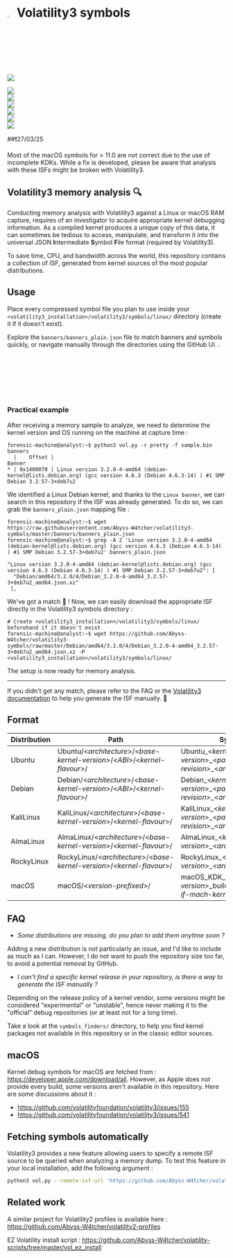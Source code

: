 # <img src="https://cdn-icons-png.flaticon.com/128/5088/5088992.png" width="3%" height="3%"> Volatility3 symbols

![](https://img.shields.io/badge/Symbols-8050-seagreen?style=flat-square)

![](https://img.shields.io/badge/Ubuntu-amd64%20|%20i386-dodgerblue?labelColor=lightsteelblue&style=for-the-badge&logo=ubuntu)  
![](https://img.shields.io/badge/Debian-amd64-darkcyan?labelColor=lightsteelblue&style=for-the-badge&logo=debian)  
![](https://img.shields.io/badge/KaliLinux-amd64-dodgerblue?labelColor=lightsteelblue&style=for-the-badge&logo=kalilinux)  
![](https://img.shields.io/badge/AlmaLinux-x86__64-darkcyan?labelColor=lightsteelblue&style=for-the-badge&logo=almalinux)  
![](https://img.shields.io/badge/RockyLinux-x86__64-dodgerblue?labelColor=lightsteelblue&style=for-the-badge&logo=rockylinux)  
![](https://img.shields.io/badge/macOS-amd64%20|%20i386-darkcyan?labelColor=lightsteelblue&style=for-the-badge&logo=macos)  

##❗27/03/25

Most of the macOS symbols for > 11.0 are not correct due to the use of incomplete KDKs. While a fix is developed, please be aware that analysis with these ISFs might be broken with Volatility3.

## Volatility3 memory analysis 🔍

Conducting memory analysis with Volatility3 against a Linux or macOS RAM capture, requires of an investigator to acquire appropriate kernel debugging information. 
As a compiled kernel produces a unique copy of this data, it can sometimes be tedious to access, manipulate, and transform it into the universal JSON **I**ntermediate **S**ymbol **F**ile format (required by Volatility3).

To save time, CPU, and bandwidth across the world, this repository contains a collection of ISF, generated from kernel sources of the most popular distributions.

## Usage

Place every compressed symbol file you plan to use inside your `<volatility3_installation>/volatility3/symbols/linux/` directory (create it if it doesn't exist).

Explore the `banners/banners_plain.json` file to match banners and symbols quickly, or navigate manually through the directories using the GitHub UI. <img src="https://cdn-icons-png.flaticon.com/128/5044/5044729.png" width="3%" height="3%">

### Practical example

After receiving a memory sample to analyze, we need to determine the kernel version and OS running on the machine at capture time :

```console
forensic-machine@analyst:~$ python3 vol.py -r pretty -f sample.bin banners
  |    Offset |                                                                                                                            Banner
* | 0x1400070 | Linux version 3.2.0-4-amd64 (debian-kernel@lists.debian.org) (gcc version 4.6.3 (Debian 4.6.3-14) ) #1 SMP Debian 3.2.57-3+deb7u2
```

We identified a Linux Debian kernel, and thanks to the `Linux banner`, we can search in this repository if the ISF was already generated. To do so, we can grab the `banners_plain.json` mapping file :

```console
forensic-machine@analyst:~$ wget https://raw.githubusercontent.com/Abyss-W4tcher/volatility3-symbols/master/banners/banners_plain.json
forensic-machine@analyst:~$ grep -A 2 'Linux version 3.2.0-4-amd64 (debian-kernel@lists.debian.org) (gcc version 4.6.3 (Debian 4.6.3-14) ) #1 SMP Debian 3.2.57-3+deb7u2' banners_plain.json

"Linux version 3.2.0-4-amd64 (debian-kernel@lists.debian.org) (gcc version 4.6.3 (Debian 4.6.3-14) ) #1 SMP Debian 3.2.57-3+deb7u2": [
  "Debian/amd64/3.2.0/4/Debian_3.2.0-4-amd64_3.2.57-3+deb7u2_amd64.json.xz"
 ],
```

We've got a match 🚀 ! Now, we can easily download the appropriate ISF directly in the Volatility3 symbols directory : 

```console
# Create <volatility3_installation>/volatility3/symbols/linux/ beforehand if it doesn't exist
forensic-machine@analyst:~$ wget https://github.com/Abyss-W4tcher/volatility3-symbols/raw/master/Debian/amd64/3.2.0/4/Debian_3.2.0-4-amd64_3.2.57-3+deb7u2_amd64.json.xz -P <volatility3_installation>/volatility3/symbols/linux/
```

The setup is now ready for memory analysis.

---

If you didn't get any match, please refer to the FAQ or the [Volatility3 documentation](https://volatility3.readthedocs.io/en/latest/symbol-tables.html#mac-or-linux-symbol-tables) to help you generate the ISF manually. 🦾

## Format

| Distribution | Path | Symbols | Example |
| ------------ | ---- | ------- | ------- |
| Ubuntu       | Ubuntu/<*architecture*>/<*base-kernel-version*>/<*ABI*>/<*kernel-flavour*>/ | Ubuntu\_<*kernel-version*>\_<*package-revision*>\_<*architecture*>.json.xz | Ubuntu/amd64/4.4.0/22/generic/Ubuntu\_4.4.0-22-generic\_4.4.0-22.40~14.04.1\_amd64.json.xz |
| Debian       | Debian/<*architecture*>/<*base-kernel-version*>/<*ABI*>/<*kernel-flavour*>/ | Debian\_<*kernel-version*>\_<*package-revision*>\_<*architecture*>.json.xz | Debian/amd64/3.1.0/1/Debian\_3.1.0-1-amd64\_3.1.1-1\_amd64.json.xz |
| KaliLinux       | KaliLinux/<*architecture*>/<*base-kernel-version*>/<*kernel-flavour*>/ | KaliLinux\_<*kernel-version*>\_<*package-revision*>\_<*architecture*>.json.xz | KaliLinux/amd64/5.2.0/KaliLinux\_5.2.0-kali2-amd64\_5.2.9-2kali1\_amd64.json.xz |
| AlmaLinux       | AlmaLinux/<*architecture*>/<*base-kernel-version*>/<*kernel-flavour*>/ | AlmaLinux\_<*kernel-version*>\_<*architecture*>.json.xz | AlmaLinux/x86\_64/4.18.0/AlmaLinux\_4.18.0-477.13.1.el8\_8\_x86\_64.json.xz |
| RockyLinux       | RockyLinux/<*architecture*>/<*base-kernel-version*>/<*kernel-flavour*>/ | RockyLinux\_<*kernel-version*>\_<*architecture*>.json.xz | RockyLinux/x86\_64/4.18.0/RockyLinux\_4.18.0-477.10.1.el8\_8\_x86\_64.json.xz |
| macOS       | macOS/<*version-prefixed*>/ | macOS\_KDK\_<*macOS-version*>\_build-<*build*>\_<*arch-if-mach-kernel*>.json.xz | macOS/14.0/macOS\_KDK\_14.0\_build-23A5257q.json.xz |

## FAQ

- *Some distributions are missing, do you plan to add them anytime soon ?*

Adding a new distribution is not particularly an issue, and I'd like to include as much as I can. However, I do not want to push the repository size too far, to avoid a potential removal by GitHub.

- *I can't find a specific kernel release in your repository, is there a way to generate the ISF manually ?*

Depending on the release policy of a kernel vendor, some versions might be considered "experimental" or "unstable", hence never making it to the "official" debug repositories (or at least not for a long time).

Take a look at the `symbols_finders/` directory, to help you find kernel packages not available in this repository or in the classic editor sources.

## macOS

Kernel debug symbols for macOS are fetched from : https://developer.apple.com/download/all. However, as Apple does not provide every build, some versions aren't available in this repository.
Here are some discussions about it :

- https://github.com/volatilityfoundation/volatility3/issues/155
- https://github.com/volatilityfoundation/volatility3/issues/541

## Fetching symbols automatically

Volatility3 provides a new feature allowing users to specify a remote ISF source to be queried when analyzing a memory dump. To test this feature in your local installation, add the following argument :

```sh
python3 vol.py --remote-isf-url 'https://github.com/Abyss-W4tcher/volatility3-symbols/raw/master/banners/banners.json' -f <memory_dump> <plugin>
```

## Related work 

A similar project for Volatility2 profiles is available here : https://github.com/Abyss-W4tcher/volatility2-profiles

EZ Volatility install script : https://github.com/Abyss-W4tcher/volatility-scripts/tree/master/vol_ez_install
